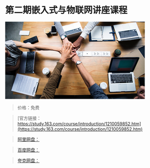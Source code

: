 # 第二期嵌入式与物联网讲座课程

![img](../../../assets/study163/free/965bca1bed534f328bde92bf6cb63d8a.png)

> 价格：免费

> [官方链接：https://study.163.com/course/introduction/1210059852.htm](https://study.163.com/course/introduction/1210059852.htm)

> [阿里网盘：]()

> [百度网盘：]()

> [夸克网盘：]()
